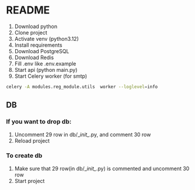 # README

1. Download python
2. Clone project
3. Activate venv (python3.12)
4. Install requirements
5. Download PostgreSQL
6. Download Redis
7. Fill .env like .env.example
8. Start api (python main.py)
9. Start Celery worker (for smtp)

```bash
celery -A modules.reg_module.utils  worker --loglevel=info
```

## DB

### If you want to drop db:

1. Uncomment 29 row in db/\__init\__.py, and comment 30 row
2. Reload project

### To create db

1. Make sure that 29 row(in db/\__init\__.py) is commented and uncomment 30 row
2. Start project